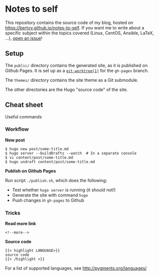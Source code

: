 # Notes to self

This repository contains the source code of my blog, hosted on <https://bertvv.github.io/notes-to-self>. If you want me to write about a specific subject within the topics covered (Linux, CentOS, Ansible, LaTeX, ...), [open an issue](https://github.com/bertvv/notes-to-self/issues)!

## Setup

The `public/` directory contains the generated site, as it is published on Github Pages. It is set up as a [`git-worktree(1)`](https://git-scm.com/docs/git-worktree) for the `gh-pages` branch.

The `themes/` directory contains the site theme as a Git submodule.

The other directories are the Hugo "source code" of the site.

## Cheat sheet

Useful commands

### Workflow

**New post**

```ShellSession
$ hugo new post/some-title.md
$ hugo server --buildDrafts --watch  # In a separate console
$ vi content/post/some-title.md
$ hugo undraft content/post/some-title.md
```

**Publish on Github Pages**

Run script `./publish.sh`, which does the following:

- Test whether `hugo server` is running (it should not!)
- Generate the site with command `hugo`
- Push changes in `gh-pages` to Github

### Tricks

**Read more link**

```
<!--more-->
```

**Source code**

```
{{< highlight LANGUAGE>}}
source code
{{< /highlight >}}
```

For a list of supported languages, see <http://pygments.org/languages/>
